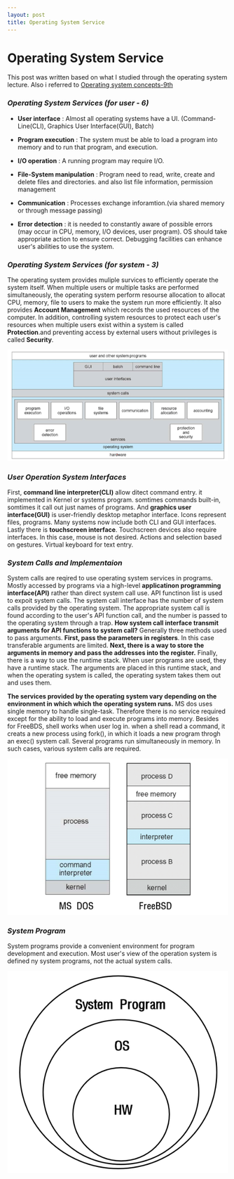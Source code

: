 ```yaml
---
layout: post
title: Operating System Service
---
```


# Operating System Service
This post was written based on what I studied through the operating system lecture. Also i referred to <a href="https://www.google.com/search?ei=tKpHYPPcJ9vr-Qa66om4Bg&q=Operating+System+Concepts&oq=Operating+System+Concepts&gs_lcp=Cgdnd3Mtd2l6EAMyCggAELEDEIMBEEMyAggAMgIIADICCAAyAggAMgIIADICCAAyAggAMgIIADICCAA6BwgAELADEBM6CQgAELADEB4QEzoLCAAQsAMQCBAeEBNQ7MwHWOzMB2CT0wdoAXAAeACAAZ8BiAGgApIBAzAuMpgBAKABAqABAaoBB2d3cy13aXrIAQrAAQE&sclient=gws-wiz&ved=0ahUKEwjzhozk2KPvAhXbdd4KHTp1AmcQ4dUDCA0&uact=5">Operating system concepts-9th</a>

### *Operating System Services (for user - 6)*
- **User interface** : Almost all operating systems have a UI. (Command-Line(CLI), Graphics User Interface(GUI), Batch)

- **Program execution** : The system must be able to load a program into memory and to run that program, and execution.

- **I/O operation** : A running program may require I/O.

- **File-System manipulation** : Program need to read, write, create and delete files and directories. and also list file information, permission management

- **Communication** : Processes exchange inforamtion.(via shared memory or through message passing)

- **Error detection** : it is needed to constantly aware of possible errors (may occur in CPU, memory, I/O devices, user program). OS should take appropriate action to ensure correct. Debugging facilities can enhance user's abilities to use the system.

### *Operating System Services (for system - 3)*
The operating system provides muliple survices to efficiently operate the system itself. When multiple users or multiple tasks are performed simultaneously, the operating system perform resourse allocation to allocat CPU, memory, file to users to make the system run more efficiently. It also provides **Account Management** which records the used resources of the computer. In addition, controlling system resources to protect each user's resources when multiple users exist within a system is called **Protection**.and preventing access by external users without privileges is called **Security**.

![image_1](/assets/images/OS_view.png)


### *User Operation System Interfaces*
First, **command line interpreter(CLI)** allow ditect command entry. it implemented in Kernel or systems program. somtimes commands built-in, somtimes it call out just names of programs. And **graphics user interface(GUI)** is user-friendly desktop metaphor interface. Icons represent files, programs. Many systems now include both CLI and GUI interfaces. Lastly there is **touchscreen interface**. Touchscreen devices also require interfaces. In this case, mouse is not desired. Actions and selection based on gestures. Virtual keyboard for text entry.

### *System Calls and Implementaion*
System calls are reqired to use operating system services in programs. Mostly accessed by programs via a high-level **applicatinon programming interface(API)** rather than direct system call use. API functinon list is used to expoit system calls. The system call interface has the number of system calls provided by the operating system. The appropriate system call is found according to the user's API function call, and the number is passed to the operating system through a trap. **How system call interface transmit arguments for API functions to system call?** Generally three methods used to pass arguments. **First, pass the parameters in registers**. In this case transferable arguments are limited. **Next, there is a way to store the arguments in memory and pass the addresses into the register.** Finally, there is a way to use the runtime stack. When user programs are used, they have a runtime stack. The arguments are placed in this runtime stack, and when the operating system is called, the operating system takes them out and uses them.

**The services provided by the operating system vary depending on the environment in which which the operating system runs.** MS dos uses single memory to handle single-task. Therefore there is no service required except for the ability to load and execute programs into memory. Besides for FreeBDS, shell works when user log in. when a shell read a command, it creats a new process using fork(), in which it loads a new program throgh an exec() system call. Several programs run simultaneously in memory. In such cases, various system calls are required.

![image_2](/assets/images/MSDOS,FreeBSD.png)

### *System Program*
System programs provide a convenient environment for program development and execution. Most user's view of the operation system is defined ny system programs, not the actual system calls.

![image_3](/assets/images/system_programs.png)
